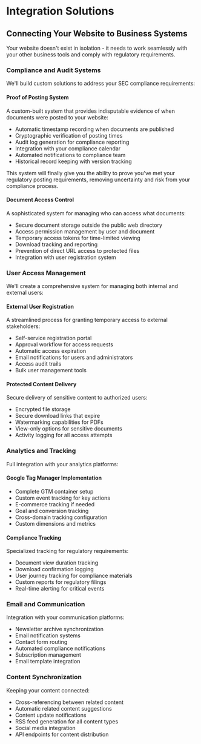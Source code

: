 # Integration Solutions

## Connecting Your Website to Business Systems

Your website doesn't exist in isolation - it needs to work seamlessly with your other business tools and comply with regulatory requirements.

### Compliance and Audit Systems

We'll build custom solutions to address your SEC compliance requirements:

#### Proof of Posting System

A custom-built system that provides indisputable evidence of when documents were posted to your website:

- Automatic timestamp recording when documents are published
- Cryptographic verification of posting times
- Audit log generation for compliance reporting
- Integration with your compliance calendar
- Automated notifications to compliance team
- Historical record keeping with version tracking

This system will finally give you the ability to prove you've met your regulatory posting requirements, removing uncertainty and risk from your compliance process.

#### Document Access Control

A sophisticated system for managing who can access what documents:

- Secure document storage outside the public web directory
- Access permission management by user and document
- Temporary access tokens for time-limited viewing
- Download tracking and reporting
- Prevention of direct URL access to protected files
- Integration with user registration system

### User Access Management

We'll create a comprehensive system for managing both internal and external users:

#### External User Registration

A streamlined process for granting temporary access to external stakeholders:

- Self-service registration portal
- Approval workflow for access requests
- Automatic access expiration
- Email notifications for users and administrators
- Access audit trails
- Bulk user management tools

#### Protected Content Delivery

Secure delivery of sensitive content to authorized users:

- Encrypted file storage
- Secure download links that expire
- Watermarking capabilities for PDFs
- View-only options for sensitive documents
- Activity logging for all access attempts

### Analytics and Tracking

Full integration with your analytics platforms:

#### Google Tag Manager Implementation

- Complete GTM container setup
- Custom event tracking for key actions
- E-commerce tracking if needed
- Goal and conversion tracking
- Cross-domain tracking configuration
- Custom dimensions and metrics

#### Compliance Tracking

Specialized tracking for regulatory requirements:

- Document view duration tracking
- Download confirmation logging
- User journey tracking for compliance materials
- Custom reports for regulatory filings
- Real-time alerting for critical events

### Email and Communication

Integration with your communication platforms:

- Newsletter archive synchronization
- Email notification systems
- Contact form routing
- Automated compliance notifications
- Subscription management
- Email template integration

### Content Synchronization

Keeping your content connected:

- Cross-referencing between related content
- Automatic related content suggestions
- Content update notifications
- RSS feed generation for all content types
- Social media integration
- API endpoints for content distribution
